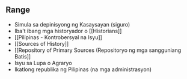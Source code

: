 
## Range
- Simula sa depinisyong ng Kasaysayan (siguro)
- Iba't ibang mga historyador o [[Historians]]
- [[Pilipinas - Kontrobersyal na Isyu]]
- [[Sources of History]]
- [[Repository of Primary Sources (Repositoryo ng mga sangguniang Batis]]
- Isyu sa Lupa o Agraryo
- Ikatlong republika ng Pilipinas (na mga administrasyon)